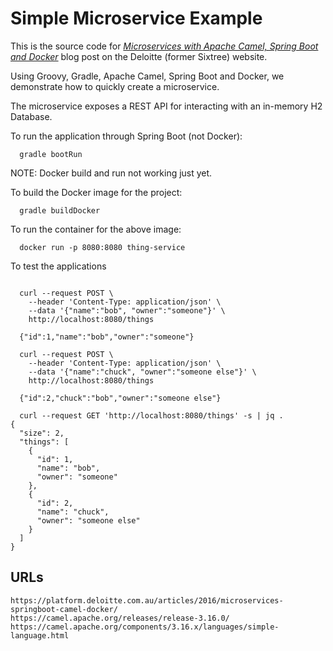 Simple Microservice Example
===========================

This is the source code for [_Microservices with Apache Camel, Spring Boot and Docker_](https://platform.deloitte.com.au/articles/2016/microservices-springboot-camel-docker/)
blog post on the Deloitte (former Sixtree) website.

Using Groovy, Gradle, Apache Camel, Spring Boot and Docker, we
demonstrate how to quickly create a microservice.

The microservice exposes a REST API for interacting with an in-memory H2
Database.

To run the application through Spring Boot (not Docker):

```
  gradle bootRun
```

NOTE: Docker build and run not working just yet.

To build the Docker image for the project:

```
  gradle buildDocker
```

To run the container for the above image:

```
  docker run -p 8080:8080 thing-service
```

To test the applications
```

  curl --request POST \
    --header 'Content-Type: application/json' \
    --data '{"name":"bob", "owner":"someone"}' \
    http://localhost:8080/things

  {"id":1,"name":"bob","owner":"someone"}

  curl --request POST \
    --header 'Content-Type: application/json' \
    --data '{"name":"chuck", "owner":"someone else"}' \
    http://localhost:8080/things

  {"id":2,"chuck":"bob","owner":"someone else"}

  curl --request GET 'http://localhost:8080/things' -s | jq .
{
  "size": 2,
  "things": [
    {
      "id": 1,
      "name": "bob",
      "owner": "someone"
    },
    {
      "id": 2,
      "name": "chuck",
      "owner": "someone else"
    }
  ]
}
```

URLs
----

```
https://platform.deloitte.com.au/articles/2016/microservices-springboot-camel-docker/
https://camel.apache.org/releases/release-3.16.0/
https://camel.apache.org/components/3.16.x/languages/simple-language.html
```

<!--
vim:ft=markdown:tw=73
-->
